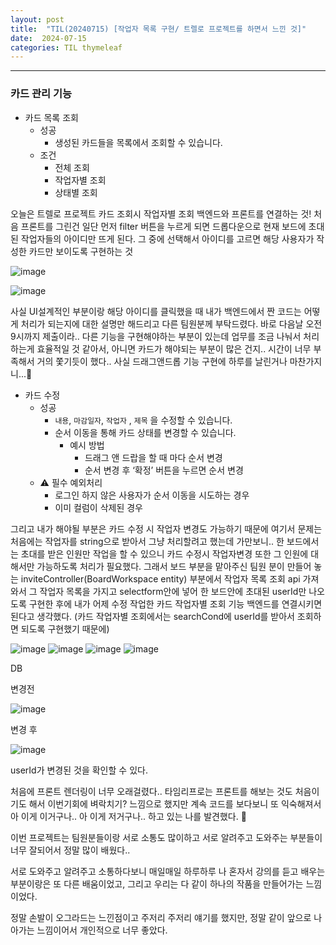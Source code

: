 ```yaml
---
layout: post
title:  "TIL(20240715) [작업자 목록 구현/ 트렐로 프로젝트를 하면서 느낀 것]"
date:  2024-07-15
categories: TIL thymeleaf
---
```


----------------------------------------------------------------------------

### **카드 관리 기능**

- 카드 목록 조회
    - 성공
        - 생성된 카드들을 목록에서 조회할 수 있습니다.
    - 조건
        - 전체 조회
        - 작업자별 조회
        - 상태별 조회


오늘은 트렐로 프로젝트 카드 조회시 작업자별 조회 백엔드와 프론트를 연결하는 것! 처음 프론트를 그린건 
일단 먼저 filter 버튼을 누르게 되면 드롭다운으로 현재 보드에 초대된 작업자들의 아이디만 뜨게 된다.
그 중에 선택해서 아이디를 고르면 해당 사용자가 작성한 카드만 보이도록 구현하는 것

![image](https://github.com/user-attachments/assets/25620e4a-2365-484d-b366-e3e0d4dd87ba)

![image](https://github.com/user-attachments/assets/2d0ee2d2-feba-4796-bb38-4b91ceba73d6)

사실 UI설계적인 부분이랑 해당 아이디를 클릭했을 때 내가 백엔드에서 짠 코드는 어떻게 처리가 되는지에 대한 설명만 해드리고 다른 팀원분께 부탁드렸다. 바로 다음날 오전 9시까지 제출이라.. 다른 기능을 구현해야하는 부분이 있는데 업무를 조금 나눠서 처리하는게 효율적일 것 같아서, 아니면 카드가 해야되는 부분이 많은 건지.. 시간이 너무 부족해서 거의 쫓기듯이 했다.. 사실 드래그앤드롭 기능 구현에 하루를 날린거나 마찬가지니...🤣

- 카드 수정
    - 성공
        - `내용`, `마감일자`, `작업자` , `제목` 을 수정할 수 있습니다.
        - 순서 이동을 통해 카드 상태를 변경할 수 있습니다.
            - 예시 방법
                - 드래그 앤 드랍을 할 때 마다 순서 변경
                - 순서 변경 후 ‘확정’ 버튼을 누르면 순서 변경
    - ⚠️ 필수 예외처리
        - 로그인 하지 않은 사용자가 순서 이동을 시도하는 경우
        - 이미 컬럼이 삭제된 경우


그리고 내가 해야될 부분은 카드 수정 시 작업자 변경도 가능하기 때문에 여기서 문제는 처음에는 작업자를 string으로 받아서 그냥 처리할려고 했는데 가만보니.. 한 보드에서는 초대를 받은 인원만 작업을 할 수 있으니 카드 수정시 작업자변경 또한 그 인원에 대해서만 가능하도록 처리가 필요했다. 그래서 보드 부분을 맡아주신 팀원 분이 만들어 놓는 inviteController(BoardWorkspace entity) 부분에서
작업자 목록 조회 api 가져와서 그 작업자 목록을 가지고 selectform안에 넣어 한 보드안에 초대된 userId만 나오도록 구현한 후에 내가 어제 수정 작업한 카드 작업자별 조회 기능 백엔드를 연결시키면 된다고 생각했다. (카드 작업자별 조회에서는 searchCond에 userId를 받아서 조회하면 되도록 구현했기 때문에)

![image](https://github.com/user-attachments/assets/88b9d972-d5f7-4f40-a8f1-964e22085f32)
![image](https://github.com/user-attachments/assets/92c49acf-4c25-406c-aae5-f4d4bd3b05c3)
![image](https://github.com/user-attachments/assets/35a54f06-515b-442a-91b1-258997a4bfee)
![image](https://github.com/user-attachments/assets/a87aff79-7081-4b83-8bd9-7f1b6e4ce3ff)

DB

변경전

![image](https://github.com/user-attachments/assets/fb101d78-99d6-4225-a4ee-46b0f3cd831d)

변경 후

![image](https://github.com/user-attachments/assets/ad51a5ca-c5a2-4af4-9a87-f2c4baa1d997)

userId가 변경된 것을 확인할 수 있다.

처음에 프론트 렌더링이 너무 오래걸렸다.. 
타임리프로는 프론트를 해보는 것도 처음이기도 해서 이번기회에 벼락치기? 느낌으로 했지만 계속 코드를 보다보니 또 익숙해져서 아 이게 이거구나.. 아 이게 저거구나.. 하고 있는 나를 발견했다. 🤣

이번 프로젝트는 팀원분들이랑 서로 소통도 많이하고 서로 알려주고 도와주는 부분들이 너무 잘되어서 정말 많이 배웠다..

서로 도와주고 알려주고 소통하다보니 매일매일 하루하루 나 혼자서 강의를 듣고 배우는 부분이랑은 또 다른 배움이었고, 그리고 우리는 다 같이 하나의 작품을 만들어가는 느낌이었다. 

정말 손발이 오그라드는 느낀점이고 주저리 주저리 얘기를 했지만, 정말 같이 앞으로 나아가는 느낌이어서 개인적으로 너무 좋았다. 

